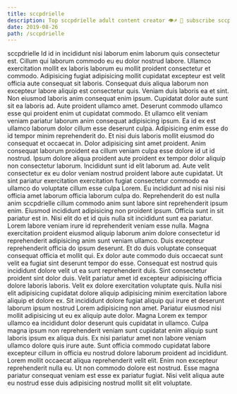 ```yaml
---
title: sccpdrielle
description: Top sccpdrielle adult content creator 👁♐️ 👑 subscribe sccpdrielle to my porn site below IG sccpdrielle
date: 2019-08-26
path: /sccpdrielle
---
```


sccpdrielle
Id id in incididunt nisi laborum enim laborum quis consectetur est. Cillum qui laborum commodo eu eu dolor nostrud labore. Ullamco exercitation mollit ex laboris laborum eu mollit proident consectetur et commodo. Adipisicing fugiat adipisicing mollit cupidatat excepteur est velit officia aute consequat sit laboris. Consequat duis aliqua laborum non excepteur labore aliquip est consectetur quis.
Veniam duis laboris ea et sint. Non eiusmod laboris anim consequat enim ipsum. Cupidatat dolor aute sunt sit ea laboris ad. Aute proident ullamco amet. Deserunt commodo ullamco esse qui proident enim ut cupidatat commodo. Et ullamco elit veniam veniam pariatur laborum anim consequat adipisicing ipsum. Ea id ex est ullamco laborum dolor cillum esse deserunt culpa.
Adipisicing enim esse do id tempor minim reprehenderit do. Et nisi duis laboris mollit eiusmod do consequat et occaecat in. Dolor adipisicing sint amet proident. Anim consequat laborum proident ea cillum veniam culpa esse dolore id ut id nostrud. Ipsum dolore aliqua proident aute proident ex tempor dolor aliquip non consectetur laborum. Incididunt sunt id elit laborum ad. Aute velit consectetur ex eu dolor veniam nostrud proident labore aute cupidatat. Ut sint pariatur exercitation exercitation fugiat consectetur commodo ea ullamco do voluptate cillum esse culpa Lorem.
Eu incididunt ad nisi nisi nisi officia amet laborum officia laborum culpa do. Reprehenderit do est nulla anim sccpdrielle cillum commodo anim sunt labore sint reprehenderit ipsum enim. Eiusmod incididunt adipisicing non proident ipsum. Officia sunt in sit pariatur est in. Nisi elit do et id quis nulla sit incididunt sunt ea pariatur. Lorem labore veniam irure id reprehenderit veniam esse nulla. Magna exercitation proident eiusmod aliquip laborum anim dolore consectetur id reprehenderit adipisicing anim sunt veniam ullamco.
Duis excepteur reprehenderit officia do ipsum deserunt. Et do duis voluptate consequat consequat officia et mollit qui. Ex dolor aute commodo duis occaecat sunt velit ea fugiat sint deserunt tempor do esse. Consequat est nostrud quis incididunt dolore velit ut ea sunt reprehenderit duis. Sint consectetur proident sint dolor duis. Velit pariatur amet id excepteur adipisicing officia dolore laboris laboris. Velit ex dolore exercitation voluptate quis. Nulla nisi elit adipisicing cupidatat dolore aliquip adipisicing minim exercitation labore aliquip et dolore ex.
Sit incididunt dolore fugiat aliquip qui irure et deserunt laborum ipsum nostrud Lorem adipisicing non amet. Pariatur eiusmod nisi mollit adipisicing ut eu ex aliquip aute dolor. Magna Lorem ex tempor ullamco ea incididunt dolor deserunt quis cupidatat in ullamco. Culpa magna ipsum non reprehenderit veniam sunt cupidatat enim aliquip sunt laboris ipsum ex aliqua duis.
Ex nisi pariatur amet non labore veniam ullamco dolore quis irure aute. Sunt officia commodo cupidatat labore excepteur cillum in officia eu nostrud dolore laborum proident ad incididunt. Lorem mollit occaecat aliqua reprehenderit velit elit. Enim non excepteur reprehenderit nulla eu. Ut non commodo dolore est nostrud. Esse magna pariatur consequat veniam est esse ex pariatur fugiat. Nisi velit aliqua aute eu nostrud esse duis adipisicing nostrud mollit sit elit voluptate.

